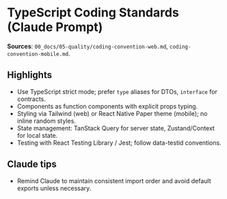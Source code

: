 # TypeScript Coding Standards (Claude Prompt)

**Sources**: `00_docs/05-quality/coding-convention-web.md`, `coding-convention-mobile.md`.

## Highlights
- Use TypeScript strict mode; prefer `type` aliases for DTOs, `interface` for contracts.
- Components as function components with explicit props typing.
- Styling via Tailwind (web) or React Native Paper theme (mobile); no inline random styles.
- State management: TanStack Query for server state, Zustand/Context for local state.
- Testing with React Testing Library / Jest; follow data-testid conventions.

## Claude tips
- Remind Claude to maintain consistent import order and avoid default exports unless necessary.
